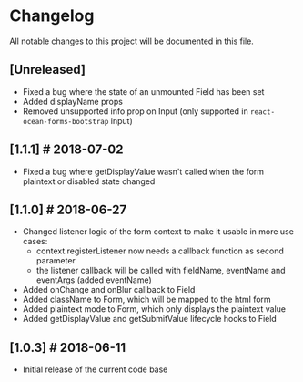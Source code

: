 # Changelog
All notable changes to this project will be documented in this file.

## [Unreleased]
- Fixed a bug where the state of an unmounted Field has been set
- Added displayName props
- Removed unsupported info prop on Input (only supported in `react-ocean-forms-bootstrap` input)

## [1.1.1] # 2018-07-02
- Fixed a bug where getDisplayValue wasn't called when the form plaintext or disabled state changed

## [1.1.0] # 2018-06-27
- Changed listener logic of the form context to make it usable in more use cases:
  - context.registerListener now needs a callback function as second parameter
  - the listener callback will be called with fieldName, eventName and eventArgs (added eventName)
- Added onChange and onBlur callback to Field
- Added className to Form, which will be mapped to the html form
- Added plaintext mode to Form, which only displays the plaintext value
- Added getDisplayValue and getSubmitValue lifecycle hooks to Field

## [1.0.3] # 2018-06-11
- Initial release of the current code base
